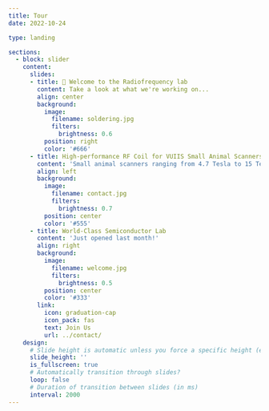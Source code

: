 ```yaml
---
title: Tour
date: 2022-10-24

type: landing

sections:
  - block: slider
    content:
      slides:
      - title: 👋 Welcome to the Radiofrequency lab
        content: Take a look at what we're working on...
        align: center
        background:
          image:
            filename: soldering.jpg
            filters:
              brightness: 0.6
          position: right
          color: '#666'
      - title: High-performance RF Coil for VUIIS Small Animal Scanners
        content: 'Small animal scanners ranging from 4.7 Tesla to 15 Tesla play a pivotal role in our research studies and optimizing the performance of the animal coils is crucial for enhancing imaging outcomes.'
        align: left
        background:
          image:
            filename: contact.jpg
            filters:
              brightness: 0.7
          position: center
          color: '#555'
      - title: World-Class Semiconductor Lab
        content: 'Just opened last month!'
        align: right
        background:
          image:
            filename: welcome.jpg
            filters:
              brightness: 0.5
          position: center
          color: '#333'
        link:
          icon: graduation-cap
          icon_pack: fas
          text: Join Us
          url: ../contact/
    design:
      # Slide height is automatic unless you force a specific height (e.g. '400px')
      slide_height: ''
      is_fullscreen: true
      # Automatically transition through slides?
      loop: false
      # Duration of transition between slides (in ms)
      interval: 2000
---
```

